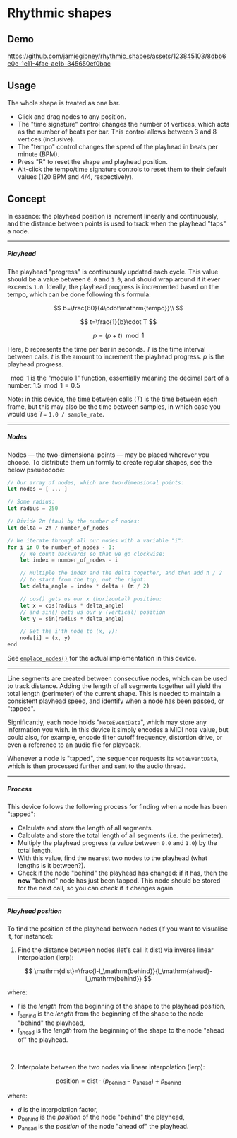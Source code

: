 # Rhythmic shapes
## Demo
https://github.com/jamiegibney/rhythmic_shapes/assets/123845103/8dbb6e0e-1e11-4fae-ae1b-345650ef0bac

## Usage
The whole shape is treated as one bar.

- Click and drag nodes to any position.
- The "time signature" control changes the number of vertices, which acts as the number of beats per bar. This control allows between 3 and 8 vertices (inclusive).
- The "tempo" control changes the speed of the playhead in beats per minute (BPM).
- Press "R" to reset the shape and playhead position.
- Alt-click the tempo/time signature controls to reset them to their default values (120 BPM and 4/4, respectively).

## Concept

In essence: the playhead position is increment linearly and continuously, and the distance between points is used to track when the playhead "taps" a node.

---

##### Playhead
The playhead "progress" is continuously updated each cycle. This value should be a value between `0.0` and `1.0`, and should wrap around if it ever exceeds `1.0`. Ideally, the playhead progress is incremented based on the tempo, which can be done following this formula:

$$
b=\frac{60}{4\cdot\mathrm{tempo}}\\
$$

$$
t=\frac{1}{b}\cdot T
$$

$$
p=(p+t)\mod1
$$

Here, $b$ represents the time per bar in seconds. $T$ is the time interval between calls. $t$ is the amount to increment the playhead progress. $p$ is the playhead progress.

$\mod1$ is the "modulo 1" function, essentially meaning the decimal part of a number: $1.5\mod1=0.5$

Note: in this device, the time between calls ($T$) is the time between each frame, but this may also be the time between samples, in which case you would use $T=$ `1.0 / sample_rate`.

---

##### Nodes
Nodes — the two-dimensional points — may be placed wherever you choose. To distribute them uniformly to create regular shapes, see the below pseudocode:
```rust
// Our array of nodes, which are two-dimensional points:
let nodes = [ ... ]

// Some radius:
let radius = 250

// Divide 2π (tau) by the number of nodes:
let delta = 2π / number_of_nodes

// We iterate through all our nodes with a variable "i":
for i in 0 to number_of_nodes - 1:
    // We count backwards so that we go clockwise:
    let index = number_of_nodes - i

    // Multiple the index and the delta together, and then add π / 2
    // to start from the top, not the right:
    let delta_angle = index * delta + (π / 2)

    // cos() gets us our x (horizontal) position:
    let x = cos(radius * delta_angle)
    // and sin() gets us our y (vertical) position
    let y = sin(radius * delta_angle)

    // Set the i'th node to (x, y):
    node[i] = (x, y)
end
```

See [`emplace_nodes()`](./src/ui/shape/mod.rs#L219) for the actual implementation in this device.

---

Line segments are created between consecutive nodes, which can be used to track distance. Adding the length of all segments together will yield the total length (perimeter) of the current shape. This is needed to maintain a consistent playhead speed, and identify when a node has been passed, or "tapped".

Significantly, each node holds "`NoteEventData`", which may store any information you wish. In this device it simply encodes a MIDI note value, but could also, for example, encode filter cutoff frequency, distortion drive, or even a reference to an audio file for playback. 

Whenever a node is "tapped", the sequencer requests its `NoteEventData`, which is then processed further and sent to the audio thread.

---

##### Process
This device follows the following process for finding when a node has been "tapped":

- Calculate and store the length of all segments.
- Calculate and store the total length of all segments (i.e. the perimeter).
- Multiply the playhead progress (a value between `0.0` and `1.0`) by the total length.
- With this value, find the nearest two nodes to the playhead (what lengths is it between?).
- Check if the node "behind" the playhead has changed: if it has, then the **new** "behind" node has just been tapped. This node should be stored for the next call, so you can check if it changes again.

---

##### Playhead position

To find the position of the playhead between nodes (if you want to visualise it, for instance):

1. Find the distance between nodes (let's call it $\mathrm{dist}$) via inverse linear interpolation (lerp):

$$
\mathrm{dist}=\frac{l-l_\mathrm{behind}}{l_\mathrm{ahead}-l_\mathrm{behind}}
$$

where:
- $l$ is the *length* from the beginning of the shape to the playhead position,
- $l_\mathrm{behind}$ is the *length* from the beginning of the shape to the node "behind" the playhead,
- $l_\mathrm{ahead}$ is the *length* from the beginning of the shape to the node "ahead of" the playhead.

</br>

2. Interpolate between the two nodes via linear interpolation (lerp):

$$
\mathrm{position}=\mathrm{dist}\cdot(p_\mathrm{behind}-p_\mathrm{ahead})+p_\mathrm{behind}
$$

where:
- $d$ is the interpolation factor,
- $p_\mathrm{behind}$ is the *position* of the node "behind" the playhead,
- $p_\mathrm{ahead}$ is the *position* of the node "ahead of" the playhead.
